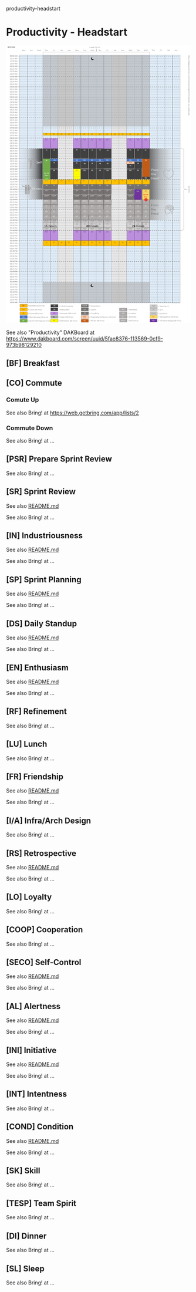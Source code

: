 productivity-headstart
# Productivity - Headstart

![Productivity - Two Weeks View](Productivity.png)

See also "Productivity" DAKBoard at https://www.dakboard.com/screen/uuid/5fae8376-113569-0cf9-973b98129210

## [BF] Breakfast

## [CO] Commute

### Comute Up

See also Bring! at https://web.getbring.com/app/lists/2

### Commute Down

See also Bring! at ...

## [PSR] Prepare Sprint Review

See also Bring! at ...

## [SR] Sprint Review

See also [README.md](./sr/README.md)

See also Bring! at ...

## [IN] Industriousness

See also [README.md](./in/README.md)

See also Bring! at ...

## [SP] Sprint Planning

See also [README.md](./sp/README.md)

See also Bring! at ...

## [DS] Daily Standup

See also [README.md](./ds/README.md)

See also Bring! at ...

## [EN] Enthusiasm

See also [README.md](./en/README.md)

See also Bring! at ...

## [RF] Refinement

See also Bring! at ...

## [LU] Lunch

See also Bring! at ...

## [FR] Friendship

See also [README.md](./fr/README.md)

See also Bring! at ...

## [I/A] Infra/Arch Design

See also Bring! at ...

## [RS] Retrospective

See also [README.md](./rs/README.md)

See also Bring! at ...

## [LO] Loyalty

See also Bring! at ...

## [COOP] Cooperation

See also Bring! at ...

## [SECO] Self-Control

See also [README.md](./seco/README.md)

See also Bring! at ...

## [AL] Alertness

See also [README.md](./al/README.md)

See also Bring! at ...

## [INI] Initiative

See also [README.md](./ini/README.md)

See also Bring! at ...

## [INT] Intentness

See also Bring! at ...

## [COND] Condition

See also [README.md](./cond/README.md)

See also Bring! at ...

## [SK] Skill

See also Bring! at ...

## [TESP] Team Spirit

See also Bring! at ...

## [DI] Dinner

See also Bring! at ...

## [SL] Sleep

See also Bring! at ...
